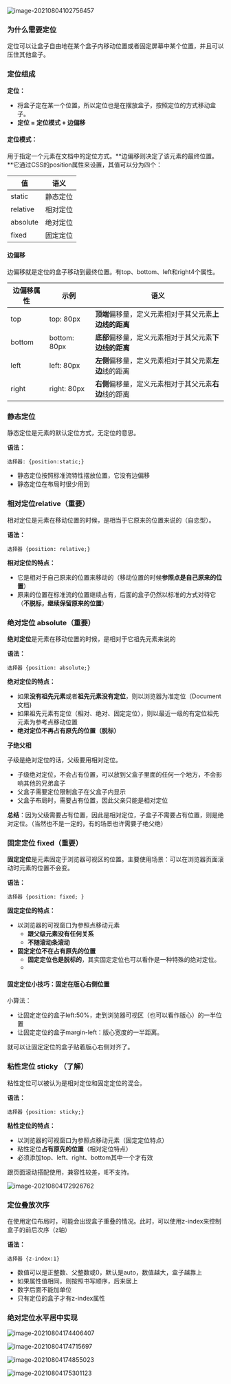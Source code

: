 ![image-20210804102756457](D:\study\OnlineNotes\前端学习\我的CSS笔记\notes\前端布局\images\image-20210804102756457.png)

### 为什么需要定位

定位可以让盒子自由地在某个盒子内移动位置或者固定屏幕中某个位置，并且可以压住其他盒子。



### 定位组成

**定位：**

- 将盒子定在某一个位置，所以定位也是在摆放盒子，按照定位的方式移动盒子。
- **定位 = 定位模式 + 边偏移**

#### **定位模式：**

用于指定一个元素在文档中的定位方式。**边偏移则决定了该元素的最终位置。**它通过CSS的position属性来设置，其值可以分为四个：

| 值       | 语义     |
| -------- | -------- |
| static   | 静态定位 |
| relative | 相对定位 |
| absolute | 绝对定位 |
| fixed    | 固定定位 |

#### 边偏移

边偏移就是定位的盒子移动到最终位置。有top、bottom、left和right4个属性。

| 边偏移属性 | 示例         | 语义                                                   |
| ---------- | ------------ | ------------------------------------------------------ |
| top        | top: 80px    | **顶端**偏移量，定义元素相对于其父元素**上边线的距离** |
| bottom     | bottom: 80px | **底部**偏移量，定义元素相对于其父元素**下边线的距离** |
| left       | left: 80px   | **左侧**偏移量，定义元素相对于其父元素**左边**线的距离 |
| right      | right: 80px  | **右侧**偏移量，定义元素相对于其父元素**右边**线的距离 |



### 静态定位

静态定位是元素的默认定位方式，无定位的意思。

**语法：**

```
选择器: {position:static;}
```

- 静态定位按照标准流特性摆放位置，它没有边偏移
- 静态定位在布局时很少用到



### 相对定位relative（重要）

相对定位是元素在移动位置的时候，是相当于它原来的位置来说的（自恋型）。

**语法：**

```
选择器 {position: relative;}
```

**相对定位的特点：**

- 它是相对于自己原来的位置来移动的（移动位置的时候**参照点是自己原来的位置**）
- 原来的位置在标准流的位置继续占有，后面的盒子仍然以标准的方式对待它（**不脱标，继续保留原来的位置**）

### 绝对定位 absolute（重要）

**绝对定位**是元素在移动位置的时候，是相对于它祖先元素来说的

**语法：**

```
选择器 {position: absolute;}
```

**绝对定位的特点：**

- 如果**没有祖先元素**或者**祖先元素没有定位**，则以浏览器为准定位（Document文档)
- 如果祖先元素有定位（相对、绝对、固定定位），则以最近一级的有定位祖先元素为参考点移动位置
- **绝对定位不再占有原先的位置（脱标）**



**子绝父相**

子级是绝对定位的话，父级要用相对定位。

- 子级绝对定位，不会占有位置，可以放到父盒子里面的任何一个地方，不会影响其他的兄弟盒子
- 父盒子需要定位限制盒子在父盒子内显示
- 父盒子布局时，需要占有位置，因此父亲只能是相对定位

**总结**：因为父级需要占有位置，因此是相对定位，子盒子不需要占有位置，则是绝对定位。（当然也不是一定的，有的场景也许需要子绝父绝）



### 固定定位 fixed（重要）

**固定定位**是元素固定于浏览器可视区的位置。主要使用场景：可以在浏览器页面滚动时元素的位置不会变。

**语法：**

```
选择器 {position: fixed; }
```

**固定定位的特点：**

- 以浏览器的可视窗口为参照点移动元素
  - **跟父级元素没有任何关系**
  - **不随滚动条滚动**
- **固定定位不在占有原先的位置**
  - **固定定位也是脱标的**，其实固定定位也可以看作是一种特殊的绝对定位。
  - 

#### 固定定位小技巧：固定在版心右侧位置

小算法：

- 让固定定位的盒子left:50%，走到浏览器可视区（也可以看作版心）的一半位置
- 让固定定位的盒子margin-left：版心宽度的一半距离。

就可以让固定定位的盒子贴着版心右侧对齐了。



### 粘性定位 sticky （了解）

粘性定位可以被认为是相对定位和固定定位的混合。

**语法：**

```
选择器 {position: sticky;}
```

**粘性定位的特点：**

- 以浏览器的可视窗口为参照点移动元素（固定定位特点）
- 粘性定位**占有原先的位置**（相对定位特点）
- 必须添加top、left、right、bottom其中一个才有效

跟页面滚动搭配使用，兼容性较差，IE不支持。



![image-20210804172926762](D:\study\OnlineNotes\前端学习\我的CSS笔记\notes\前端布局\images\image-20210804172926762.png)



### 定位叠放次序

在使用定位布局时，可能会出现盒子重叠的情况。此时，可以使用z-index来控制盒子的前后次序（z轴）

**语法：**

```
选择器 {z-index:1}
```

- 数值可以是正整数、父整数或0，默认是auto，数值越大，盒子越靠上
- 如果属性值相同，则按照书写顺序，后来居上
- 数字后面不能加单位
- 只有定位的盒子才有z-index属性



### 绝对定位水平居中实现

![image-20210804174406407](D:\study\OnlineNotes\前端学习\我的CSS笔记\notes\前端布局\images\image-20210804174406407.png)



![image-20210804174715697](D:\study\OnlineNotes\前端学习\我的CSS笔记\notes\前端布局\images\image-20210804174715697.png)



![image-20210804174855023](D:\study\OnlineNotes\前端学习\我的CSS笔记\notes\前端布局\images\image-20210804174855023.png)



![image-20210804175301123](D:\study\OnlineNotes\前端学习\我的CSS笔记\notes\前端布局\images\image-20210804175301123.png)